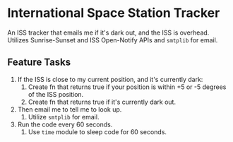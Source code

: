 # International Space Station Tracker
An ISS tracker that emails me if it's dark out, and the ISS is overhead. Utilizes 
Sunrise-Sunset and ISS Open-Notify APIs and `smtplib` for email.

## Feature Tasks
1. If the ISS is close to my current position, and it's currently dark:
    1. Create fn that returns true if your position is within +5 or -5 degrees of the ISS position.
    1. Create fn that returns true if it's currently dark out.
1. Then email me to tell me to look up.
   1. Utilize `smtplib` for email.
1. Run the code every 60 seconds.
    1. Use `time` module to sleep code for 60 seconds.